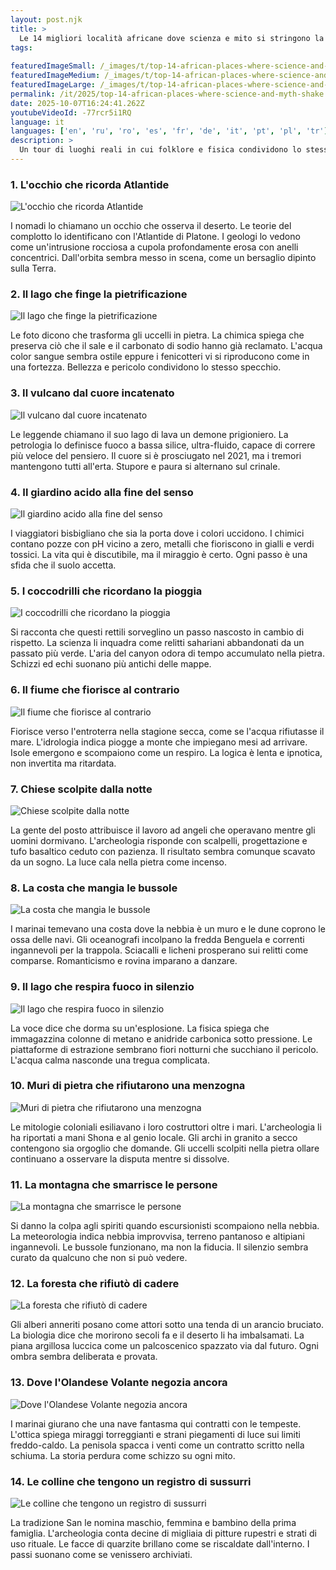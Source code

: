 ```yaml
---
layout: post.njk
title: >
  Le 14 migliori località africane dove scienza e mito si stringono la mano
tags:
  
featuredImageSmall: /_images/t/top-14-african-places-where-science-and-myth-shake-cover-it-small.webp
featuredImageMedium: /_images/t/top-14-african-places-where-science-and-myth-shake-cover-it-medium.webp
featuredImageLarge: /_images/t/top-14-african-places-where-science-and-myth-shake-cover-it-large.webp
permalink: /it/2025/top-14-african-places-where-science-and-myth-shake.html
date: 2025-10-07T16:24:41.262Z
youtubeVideoId: -77rcr5i1RQ
language: it
languages: ['en', 'ru', 'ro', 'es', 'fr', 'de', 'it', 'pt', 'pl', 'tr']
description: >
  Un tour di luoghi reali in cui folklore e fisica condividono lo stesso indirizzo. Ogni tappa è al tempo stesso brividi e geologia.
---
```


### 1. L'occhio che ricorda Atlantide

![L'occhio che ricorda Atlantide](/_images/f/f54794543c2e4702bd8f781d2f3c5a8c-medium.webp)

I nomadi lo chiamano un occhio che osserva il deserto. Le teorie del complotto lo identificano con l'Atlantide di Platone. I geologi lo vedono come un'intrusione rocciosa a cupola profondamente erosa con anelli concentrici. Dall'orbita sembra messo in scena, come un bersaglio dipinto sulla Terra.

### 2. Il lago che finge la pietrificazione

![Il lago che finge la pietrificazione](/_images/2/2ad3485f05ff368953f2f3ebcdfe2c0d-medium.webp)

Le foto dicono che trasforma gli uccelli in pietra. La chimica spiega che preserva ciò che il sale e il carbonato di sodio hanno già reclamato. L'acqua color sangue sembra ostile eppure i fenicotteri vi si riproducono come in una fortezza. Bellezza e pericolo condividono lo stesso specchio.

### 3. Il vulcano dal cuore incatenato

![Il vulcano dal cuore incatenato](/_images/b/b884dbf60efde103e347b1cec5291ef8-medium.webp)

Le leggende chiamano il suo lago di lava un demone prigioniero. La petrologia lo definisce fuoco a bassa silice, ultra-fluido, capace di correre più veloce del pensiero. Il cuore si è prosciugato nel 2021, ma i tremori mantengono tutti all'erta. Stupore e paura si alternano sul crinale.

### 4. Il giardino acido alla fine del senso

![Il giardino acido alla fine del senso](/_images/0/0b954b1bdae5aa1c1d52b9f7be0d2b01-medium.webp)

I viaggiatori bisbigliano che sia la porta dove i colori uccidono. I chimici contano pozze con pH vicino a zero, metalli che fioriscono in gialli e verdi tossici. La vita qui è discutibile, ma il miraggio è certo. Ogni passo è una sfida che il suolo accetta.

### 5. I coccodrilli che ricordano la pioggia

![I coccodrilli che ricordano la pioggia](/_images/4/432a94571de1ae483b6b287953221c76-medium.webp)

Si racconta che questi rettili sorveglino un passo nascosto in cambio di rispetto. La scienza li inquadra come relitti sahariani abbandonati da un passato più verde. L'aria del canyon odora di tempo accumulato nella pietra. Schizzi ed echi suonano più antichi delle mappe.

### 6. Il fiume che fiorisce al contrario

![Il fiume che fiorisce al contrario](/_images/2/2ab3cd880b7b82c3cef96c0f65c375bf-medium.webp)

Fiorisce verso l'entroterra nella stagione secca, come se l'acqua rifiutasse il mare. L'idrologia indica piogge a monte che impiegano mesi ad arrivare. Isole emergono e scompaiono come un respiro. La logica è lenta e ipnotica, non invertita ma ritardata.

### 7. Chiese scolpite dalla notte

![Chiese scolpite dalla notte](/_images/2/29d57a23c3e476493df8a55615db5750-medium.webp)

La gente del posto attribuisce il lavoro ad angeli che operavano mentre gli uomini dormivano. L'archeologia risponde con scalpelli, progettazione e tufo basaltico ceduto con pazienza. Il risultato sembra comunque scavato da un sogno. La luce cala nella pietra come incenso.

### 8. La costa che mangia le bussole

![La costa che mangia le bussole](/_images/5/5b0e03eb7b267d40a7d1afdbda1eac1b-medium.webp)

I marinai temevano una costa dove la nebbia è un muro e le dune coprono le ossa delle navi. Gli oceanografi incolpano la fredda Benguela e correnti ingannevoli per la trappola. Sciacalli e licheni prosperano sui relitti come comparse. Romanticismo e rovina imparano a danzare.

### 9. Il lago che respira fuoco in silenzio

![Il lago che respira fuoco in silenzio](/_images/7/7dada5007f6289d69e508233843ea1b7-medium.webp)

La voce dice che dorma su un'esplosione. La fisica spiega che immagazzina colonne di metano e anidride carbonica sotto pressione. Le piattaforme di estrazione sembrano fiori notturni che succhiano il pericolo. L'acqua calma nasconde una tregua complicata.

### 10. Muri di pietra che rifiutarono una menzogna

![Muri di pietra che rifiutarono una menzogna](/_images/9/9674f26bb76f4b52595a56846d4ffb05-medium.webp)

Le mitologie coloniali esiliavano i loro costruttori oltre i mari. L'archeologia li ha riportati a mani Shona e al genio locale. Gli archi in granito a secco contengono sia orgoglio che domande. Gli uccelli scolpiti nella pietra ollare continuano a osservare la disputa mentre si dissolve.

### 11. La montagna che smarrisce le persone

![La montagna che smarrisce le persone](/_images/3/34d653acf9522ab943fc5f4a4350e029-medium.webp)

Si danno la colpa agli spiriti quando escursionisti scompaiono nella nebbia. La meteorologia indica nebbia improvvisa, terreno pantanoso e altipiani ingannevoli. Le bussole funzionano, ma non la fiducia. Il silenzio sembra curato da qualcuno che non si può vedere.

### 12. La foresta che rifiutò di cadere

![La foresta che rifiutò di cadere](/_images/7/77ce9f1777d911b9b16a2c458f80b722-medium.webp)

Gli alberi anneriti posano come attori sotto una tenda di un arancio bruciato. La biologia dice che morirono secoli fa e il deserto li ha imbalsamati. La piana argillosa luccica come un palcoscenico spazzato via dal futuro. Ogni ombra sembra deliberata e provata.

### 13. Dove l'Olandese Volante negozia ancora

![Dove l'Olandese Volante negozia ancora](/_images/1/1cde2583ceee7449b32d647f4c6c3b08-medium.webp)

I marinai giurano che una nave fantasma qui contratti con le tempeste. L'ottica spiega miraggi torreggianti e strani piegamenti di luce sui limiti freddo-caldo. La penisola spacca i venti come un contratto scritto nella schiuma. La storia perdura come schizzo su ogni mito.

### 14. Le colline che tengono un registro di sussurri

![Le colline che tengono un registro di sussurri](/_images/7/79be16c19aea5d6df801e431c1276294-medium.webp)

La tradizione San le nomina maschio, femmina e bambino della prima famiglia. L'archeologia conta decine di migliaia di pitture rupestri e strati di uso rituale. Le facce di quarzite brillano come se riscaldate dall'interno. I passi suonano come se venissero archiviati.

